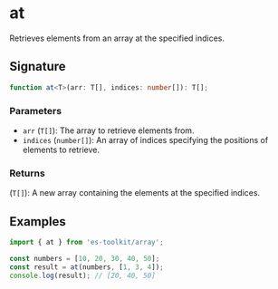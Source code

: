 # at

Retrieves elements from an array at the specified indices.

## Signature

```typescript
function at<T>(arr: T[], indices: number[]): T[];
```

### Parameters

- `arr` (`T[]`): The array to retrieve elements from.
- `indices` (`number[]`): An array of indices specifying the positions of elements to retrieve.

### Returns

(`T[]`): A new array containing the elements at the specified indices.

## Examples

```typescript
import { at } from 'es-toolkit/array';

const numbers = [10, 20, 30, 40, 50];
const result = at(numbers, [1, 3, 4]);
console.log(result); // [20, 40, 50]
```
